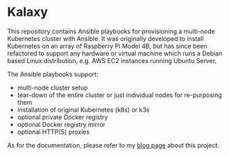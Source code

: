# Kalaxy

This repository contains Ansible playbooks for provisioning a multi-node Kubernetes cluster with Ansible.
It was originally developed to install Kubernetes on an array of Raspberry Pi Model 4B, but has since been refactored to
support any hardware or virtual machine which runs a Debian based Linux distribution, e.g. AWS EC2 instances running Ubuntu
Server.

The Ansible playbooks support:

- multi-node cluster setup
- tear-down of the entire cluster or just individual nodes for re-purposing them
- installation of original Kubernetes (k8s) or k3s
- optional private Docker registry
- optional Docker registry mirror
- optional HTTP(S) proxies

As for the documentation, please refer to my
[blog page](https://illegalexception.schlichtherle.de/kubernetes/2019/09/12/provisioning-a-kubernetes-cluster-on-raspberry-pi-with-ansible/)
about this project.
